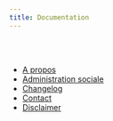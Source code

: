 ```yaml
---
title: Documentation
---
```


<br />
<br />

- [A propos](/about.html)
- [Administration sociale](/documentation/social.html)
- [Changelog](/changelog.html)
- [Contact](/contact.html)
- [Disclaimer](/disclaimer.html)

<br />
<br />
<br />
